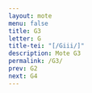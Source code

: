```yaml
---
layout: mote
menu: false
title: G3
letter: G
title-tei: "[/Giii/]"
description: Mote G3
permalink: /G3/
prev: G2
next: G4
---
```


